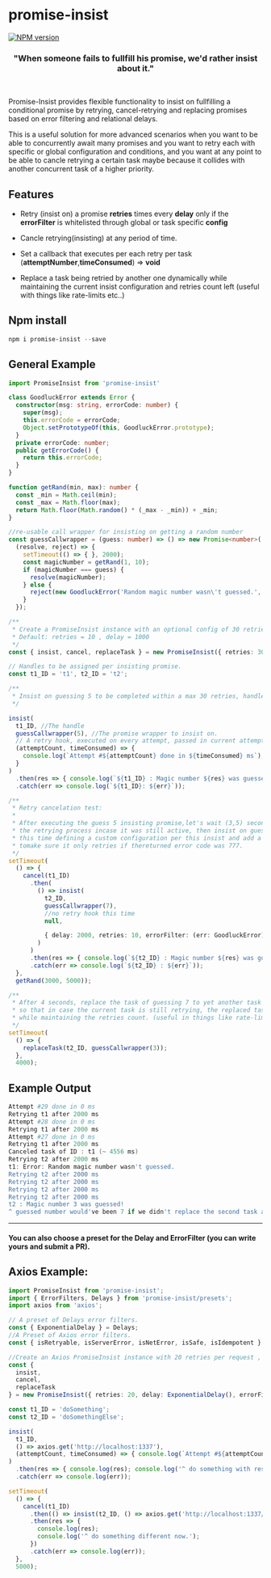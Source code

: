 # promise-insist
[![NPM version](https://badge.fury.io/js/promise-insist.svg)](https://www.npmjs.com/package/promise-insist)
  <h3 align="center">"When someone fails to fullfill his promise, we'd rather insist about it."</h3>
 <br/>

Promise-Insist provides flexible functionality to insist on fullfilling a conditional promise by retrying, cancel-retrying and replacing promises based on error filtering and relational delays.

This is a useful solution for more advanced scenarios when you want to be able to concurrently await many promises and you want to retry each with specific or global configuration and conditions, and you want at any point to be able to cancle retrying a certain task maybe because it collides with another concurrent task of a higher priority.

## Features
* Retry (insist on) a promise **retries** times every **delay** only if the **errorFilter** 
is whitelisted through global or task specific __config__

* Cancle retrying(insisting) at any period of time.

* Set a callback that executes per each retry per task (**attemptNumber**,**timeConsumed**) => **void**

* Replace a task being retried by another one dynamically while maintaining the current insist configuration
and retries count left (useful with things like rate-limits etc..)

## Npm install
```powershell
npm i promise-insist --save
```

## General Example
```typescript
import PromiseInsist from 'promise-insist'

class GoodluckError extends Error {
  constructor(msg: string, errorCode: number) {
    super(msg);
    this.errorCode = errorCode;
    Object.setPrototypeOf(this, GoodluckError.prototype);
  }
  private errorCode: number;
  public getErrorCode() {
    return this.errorCode;
  }
}

function getRand(min, max): number {
  const _min = Math.ceil(min);
  const _max = Math.floor(max);
  return Math.floor(Math.random() * (_max - _min)) + _min;
}

//re-usable call wrapper for insisting on getting a random number
const guessCallwrapper = (guess: number) => () => new Promise<number>(
  (resolve, reject) => {
    setTimeout(() => { }, 2000);
    const magicNumber = getRand(1, 10);
    if (magicNumber === guess) {
      resolve(magicNumber);
    } else {
      reject(new GoodluckError('Random magic number wasn\'t guessed.', 777));
    }
  });

/**
 * Create a PromiseInsist instance with an optional config of 30 retries and a static delay of 2000.
 * Default: retries = 10 , delay = 1000
 */
const { insist, cancel, replaceTask } = new PromiseInsist({ retries: 30, delay: 2000 });

// Handles to be assigned per insisting promise.
const t1_ID = 't1', t2_ID = 't2';

/**
 * Insist on guessing 5 to be completed within a max 30 retries, handle error if it still fails after that..
 */

insist(
  t1_ID, //The handle
  guessCallwrapper(5), //The promise wrapper to insist on.
  // A retry hook, executed on every attempt, passed in current attempt count and time consumed by the last retry
  (attemptCount, timeConsumed) => {
    console.log(`Attempt #${attemptCount} done in ${timeConsumed} ms`);
  }
)
  .then(res => { console.log(`${t1_ID} : Magic number ${res} was guessed!`); })
  .catch(err => console.log(`${t1_ID}: ${err}`));

/**
 * Retry cancelation test:
 *
 * After executing the guess 5 insisting promise,let's wait (3,5) seconds, then cancel
 * the retrying process incase it was still active, then insist on guessing another number: 7
 * this time defining a custom configuration per this insist and add a whitelisting error filter
 * tomake sure it only retries if thereturned error code was 777.
 */
setTimeout(
  () => {
    cancel(t1_ID)
      .then(
        () => insist(
          t2_ID,
          guessCallwrapper(7),
          //no retry hook this time
          null,

          { delay: 2000, retries: 10, errorFilter: (err: GoodluckError) => err.getErrorCode() === 777 }
        )
      )
      .then(res => { console.log(`${t2_ID} : Magic number ${res} was guessed!`); })
      .catch(err => console.log(`${t2_ID} : ${err}`));
  },
  getRand(3000, 5000));

/**
 * After 4 seconds, replace the task of guessing 7 to yet another task of guessing 3
 * so that in case the current task is still retrying, the replaced task will be swapped
 * while maintaining the retries count. (useful in things like rate-limits etc.)
 */
setTimeout(
  () => {
    replaceTask(t2_ID, guessCallwrapper(3));
  },
  4000);
```
## Example Output

```powershell
Attempt #29 done in 0 ms
Retrying t1 after 2000 ms
Attempt #28 done in 0 ms
Retrying t1 after 2000 ms
Attempt #27 done in 0 ms
Retrying t1 after 2000 ms
Canceled task of ID : t1 (~ 4556 ms)
Retrying t2 after 2000 ms
t1: Error: Random magic number wasn't guessed.
Retrying t2 after 2000 ms
Retrying t2 after 2000 ms
Retrying t2 after 2000 ms
Retrying t2 after 2000 ms
t2 : Magic number 3 was guessed!
^ guessed number would've been 7 if we didn't replace the second task again.
```
___
#### You can also choose a preset for the **Delay** and **ErrorFilter** (you can write yours and submit a PR).
## Axios Example:
```typescript
import PromiseInsist from 'promise-insist';
import { ErrorFilters, Delays } from 'promise-insist/presets';
import axios from 'axios';

// A preset of Delays error filters.
const { ExponentialDelay } = Delays;
//A Preset of Axios error filters.
const { isRetryable, isServerError, isNetError, isSafe, isIdempotent } = ErrorFilters.AxiosErrorFilters;

//Create an Axios PromiseInsist instance with 20 retries per request , exponential delay and only retry if error is a server error.
const {
  insist,
  cancel,
  replaceTask
} = new PromiseInsist({ retries: 20, delay: ExponentialDelay(), errorFilter: isRetryable });

const t1_ID = 'doSomething';
const t2_ID = 'doSomethingElse';

insist(
  t1_ID,
  () => axios.get('http://localhost:1337'),
  (attemptCount, timeConsumed) => { console.log(`Attempt #${attemptCount} done in ${timeConsumed} ms`); }
)
  .then(res => { console.log(res); console.log('^ do something with response.'); })
  .catch(err => console.log(err));

setTimeout(
  () => {
    cancel(t1_ID)
      .then(() => insist(t2_ID, () => axios.get('http://localhost:1337/important2')))
      .then(res => {
        console.log(res);
        console.log('^ do something different now.');
      })
      .catch(err => console.log(err));
  },
  5000);




```


